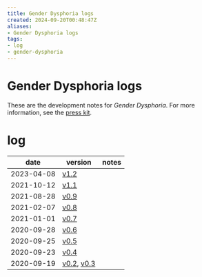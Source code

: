 ```yaml
---
title: Gender Dysphoria logs
created: 2024-09-20T00:48:47Z
aliases:
- Gender Dysphoria logs
tags:
- log
- gender-dysphoria
---
```


# Gender Dysphoria logs

These are the development notes for _Gender Dysphoria_. For more information, see the [press kit](../press-kits/gender-dysphoria.md).

# log

| date | version | notes |
|------|---------|-------|
| <span class="timestamp">2023-04-08</span> | [v1.2](../blog/20230408045902.md) ||
| <span class="timestamp">2021-10-12</span> | [v1.1](../blog/20211012232709.md) ||
| <span class="timestamp">2021-08-28</span> | [v0.9](../blog/20210828211350.md) ||
| <span class="timestamp">2021-02-07</span> | [v0.8](../blog/20210207205823.md) ||
| <span class="timestamp">2021-01-01</span> | [v0.7](../blog/20210101231836.md) ||
| <span class="timestamp">2020-09-28</span> | [v0.6](../blog/20200928045908.md) ||
| <span class="timestamp">2020-09-25</span> | [v0.5](../blog/20200925052406.md) ||
| <span class="timestamp">2020-09-23</span> | [v0.4](../blog/20200923011031.md) ||
| <span class="timestamp">2020-09-19</span> | [v0.2](../blog/20200919231138.md), [v0.3](../blog/20200919231249.md) ||
